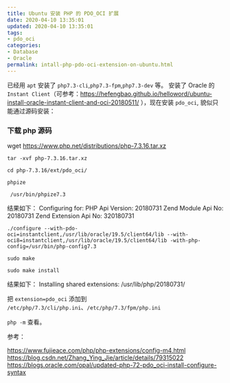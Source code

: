 ```yaml
---
title: Ubuntu 安装 PHP 的 PDO_OCI 扩展
date: 2020-04-10 13:35:01
updated: 2020-04-10 13:35:01
tags: 
- pdo_oci
categories: 
- Database
- Oracle
permalink: intall-php-pdo-oci-extension-on-ubuntu.html
---
```


已经用 `apt` 安装了 `php7.3-cli`,`php7.3-fpm`,`php7.3-dev` 等。
安装了 Oracle 的 `Instant Client`（可参考：https://hefengbao.github.io/helloword/ubuntu-install-oracle-instant-client-and-oci-20180511/ ），现在安装 `pdo_oci`, 貌似只能通过源码安装：

### 下载 php 源码
wget https://www.php.net/distributions/php-7.3.16.tar.xz

```
tar -xvf php-7.3.16.tar.xz

cd php-7.3.16/ext/pdo_oci/

```

`phpize` 

```
 /usr/bin/phpize7.3
```
结果如下：
Configuring for:
PHP Api Version:         20180731
Zend Module Api No:      20180731
Zend Extension Api No:   320180731

```
./configure --with-pdo-oci=instantclient,/usr/lib/oracle/19.5/client64/lib --with-oci8=instantclient,/usr/lib/oracle/19.5/client64/lib -with-php-config=/usr/bin/php-config7.3
```
```
sudo make

sudo make install
```
结果如下：
Installing shared extensions:     /usr/lib/php/20180731/

把 `extension=pdo_oci` 添加到 `/etc/php/7.3/cli/php.ini`、`/etc/php/7.3/fpm/php.ini`

`php -m` 查看。

参考：

https://www.fujieace.com/php/php-extensions/config-m4.html
https://blog.csdn.net/Zhang_Ying_Jie/article/details/79315022
https://blogs.oracle.com/opal/updated-php-72-pdo_oci-install-configure-syntax